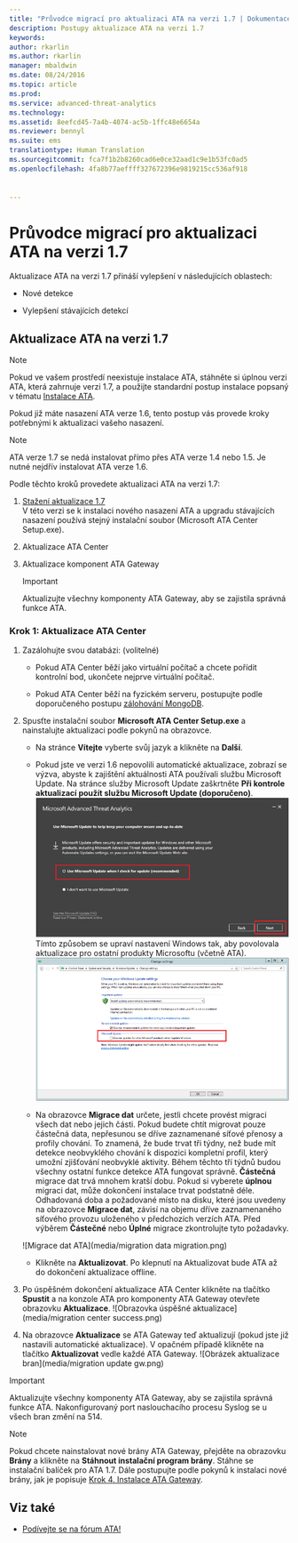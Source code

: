 ```yaml
---
title: "Průvodce migrací pro aktualizaci ATA na verzi 1.7 | Dokumentace Microsoftu"
description: Postupy aktualizace ATA na verzi 1.7
keywords: 
author: rkarlin
ms.author: rkarlin
manager: mbaldwin
ms.date: 08/24/2016
ms.topic: article
ms.prod: 
ms.service: advanced-threat-analytics
ms.technology: 
ms.assetid: 8eefcd45-7a4b-4074-ac5b-1ffc48e6654a
ms.reviewer: bennyl
ms.suite: ems
translationtype: Human Translation
ms.sourcegitcommit: fca7f1b2b8260cad6e0ce32aad1c9e1b53fc0ad5
ms.openlocfilehash: 4fa8b77aeffff327672396e9819215cc536af918


---
```


# <a name="ata-update-to-17-migration-guide"></a>Průvodce migrací pro aktualizaci ATA na verzi 1.7
Aktualizace ATA na verzi 1.7 přináší vylepšení v následujících oblastech:

-   Nové detekce

-   Vylepšení stávajících detekcí
  

## <a name="updating-ata-to-version-17"></a>Aktualizace ATA na verzi 1.7

> [!NOTE] 
> Pokud ve vašem prostředí neexistuje instalace ATA, stáhněte si úplnou verzi ATA, která zahrnuje verzi 1.7, a použijte standardní postup instalace popsaný v tématu [Instalace ATA](/advanced-threat-analytics/deploy-use/install-ata).

Pokud již máte nasazení ATA verze 1.6, tento postup vás provede kroky potřebnými k aktualizaci vašeho nasazení.

> [!NOTE] 
> ATA verze 1.7 se nedá instalovat přímo přes ATA verze 1.4 nebo 1.5. Je nutné nejdřív instalovat ATA verze 1.6. 

Podle těchto kroků provedete aktualizaci ATA na verzi 1.7:

1.  [Stažení aktualizace 1.7](http://www.microsoft.com/evalcenter/evaluate-microsoft-advanced-threat-analytics)<br>
V této verzi se k instalaci nového nasazení ATA a upgradu stávajících nasazení používá stejný instalační soubor (Microsoft ATA Center Setup.exe).

2.  Aktualizace ATA Center

4.  Aktualizace komponent ATA Gateway

    > [!IMPORTANT]
    > Aktualizujte všechny komponenty ATA Gateway, aby se zajistila správná funkce ATA.

### <a name="step-1-update-the-ata-center"></a>Krok 1: Aktualizace ATA Center

1.  Zazálohujte svou databázi: (volitelné)

    -   Pokud ATA Center běží jako virtuální počítač a chcete pořídit kontrolní bod, ukončete nejprve virtuální počítač.

    -   Pokud ATA Center běží na fyzickém serveru, postupujte podle doporučeného postupu [zálohování MongoDB](https://docs.mongodb.org/manual/core/backups/).

2.  Spusťte instalační soubor **Microsoft ATA Center Setup.exe** a nainstalujte aktualizaci podle pokynů na obrazovce.

    -  Na stránce **Vítejte** vyberte svůj jazyk a klikněte na **Další**.

    -  Pokud jste ve verzi 1.6 nepovolili automatické aktualizace, zobrazí se výzva, abyste k zajištění aktuálnosti ATA používali službu Microsoft Update.  Na stránce služby Microsoft Update zaškrtněte **Při kontrole aktualizací použít službu Microsoft Update (doporučeno)**.
    ![Obrázek zajištění aktuálnosti ATA](media/ata_ms_update.png) Tímto způsobem se upraví nastavení Windows tak, aby povolovala aktualizace pro ostatní produkty Microsoftu (včetně ATA). 
     ![Obrázek automatické aktualizace Windows](media/ata_installupdatesautomatically.png)

    -  Na obrazovce **Migrace dat** určete, jestli chcete provést migraci všech dat nebo jejich části. Pokud budete chtít migrovat pouze částečná data, nepřesunou se dříve zaznamenané síťové přenosy a profily chování. To znamená, že bude trvat tři týdny, než bude mít detekce neobvyklého chování k dispozici kompletní profil, který umožní zjišťování neobvyklé aktivity. Během těchto tří týdnů budou všechny ostatní funkce detekce ATA fungovat správně. **Částečná** migrace dat trvá mnohem kratší dobu. Pokud si vyberete **úplnou** migraci dat, může dokončení instalace trvat podstatně déle. Odhadovaná doba a požadované místo na disku, které jsou uvedeny na obrazovce **Migrace dat**, závisí na objemu dříve zaznamenaného síťového provozu uloženého v předchozích verzích ATA. Před výběrem **Částečné** nebo **Úplné** migrace zkontrolujte tyto požadavky.  
    
    ![Migrace dat ATA](media/migration data migration.png)

    -  Klikněte na **Aktualizovat**. Po klepnutí na Aktualizovat bude ATA až do dokončení aktualizace offline.

4.  Po úspěšném dokončení aktualizace ATA Center klikněte na tlačítko **Spustit** a na konzole ATA pro komponenty ATA Gateway otevřete obrazovku **Aktualizace**.
    ![Obrazovka úspěšné aktualizace](media/migration center success.png)

5.  Na obrazovce **Aktualizace** se ATA Gateway teď aktualizují (pokud jste již nastavili automatické aktualizace). V opačném případě klikněte na tlačítko **Aktualizovat** vedle každé ATA Gateway.
  ![Obrázek aktualizace bran](media/migration update gw.png)

  
> [!IMPORTANT] 
> Aktualizujte všechny komponenty ATA Gateway, aby se zajistila správná funkce ATA.
> Nakonfigurovaný port naslouchacího procesu Syslog se u všech bran změní na 514.
 
> [!NOTE] 
> Pokud chcete nainstalovat nové brány ATA Gateway, přejděte na obrazovku **Brány** a klikněte na **Stáhnout instalační program brány**. Stáhne se instalační balíček pro ATA 1.7. Dále postupujte podle pokynů k instalaci nové brány, jak je popisuje [Krok 4. Instalace ATA Gateway](/advanced-threat-analytics/deploy-use/install-ata-step4).



## <a name="see-also"></a>Viz také

- [Podívejte se na fórum ATA!](https://social.technet.microsoft.com/Forums/security/home?forum=mata)



<!--HONumber=Nov16_HO3-->


